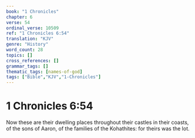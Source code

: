 ```yaml
---
book: "1 Chronicles"
chapter: 6
verse: 54
ordinal_verse: 10509
ref: "1 Chronicles 6:54"
translation: "KJV"
genre: "History"
word_count: 28
topics: []
cross_references: []
grammar_tags: []
thematic_tags: [names-of-god]
tags: ["Bible","KJV","1-Chronicles"]
---
```


# 1 Chronicles 6:54

Now these are their dwelling places throughout their castles in their coasts, of the sons of Aaron, of the families of the Kohathites: for theirs was the lot.
